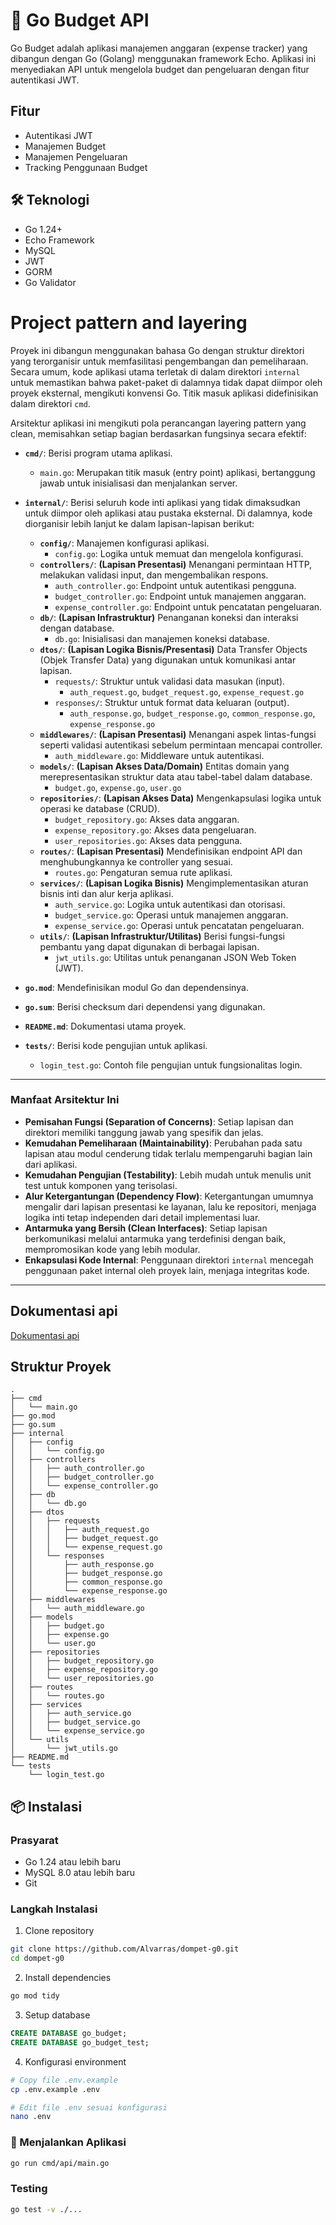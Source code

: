 # 🚀 Go Budget API

Go Budget adalah aplikasi manajemen anggaran (expense tracker) yang dibangun dengan Go (Golang) menggunakan framework Echo. Aplikasi ini menyediakan API untuk mengelola budget dan pengeluaran dengan fitur autentikasi JWT.

## Fitur

- Autentikasi JWT
- Manajemen Budget
- Manajemen Pengeluaran
- Tracking Penggunaan Budget

## 🛠️ Teknologi

- Go 1.24+
- Echo Framework
- MySQL
- JWT
- GORM
- Go Validator

# Project pattern and layering
Proyek ini dibangun menggunakan bahasa Go dengan struktur direktori yang terorganisir untuk memfasilitasi pengembangan dan pemeliharaan. Secara umum, kode aplikasi utama terletak di dalam direktori `internal` untuk memastikan bahwa paket-paket di dalamnya tidak dapat diimpor oleh proyek eksternal, mengikuti konvensi Go. Titik masuk aplikasi didefinisikan dalam direktori `cmd`.

Arsitektur aplikasi ini mengikuti pola perancangan layering pattern yang clean, memisahkan setiap bagian berdasarkan fungsinya secara efektif:

* **`cmd/`**: Berisi program utama aplikasi.
    * `main.go`: Merupakan titik masuk (entry point) aplikasi, bertanggung jawab untuk inisialisasi dan menjalankan server.
* **`internal/`**: Berisi seluruh kode inti aplikasi yang tidak dimaksudkan untuk diimpor oleh aplikasi atau pustaka eksternal. Di dalamnya, kode diorganisir lebih lanjut ke dalam lapisan-lapisan berikut:

    * **`config/`**: Manajemen konfigurasi aplikasi.
        * `config.go`: Logika untuk memuat dan mengelola konfigurasi.
    * **`controllers/`**: **(Lapisan Presentasi)** Menangani permintaan HTTP, melakukan validasi input, dan mengembalikan respons.
        * `auth_controller.go`: Endpoint untuk autentikasi pengguna.
        * `budget_controller.go`: Endpoint untuk manajemen anggaran.
        * `expense_controller.go`: Endpoint untuk pencatatan pengeluaran.
    * **`db/`**: **(Lapisan Infrastruktur)** Penanganan koneksi dan interaksi dengan database.
        * `db.go`: Inisialisasi dan manajemen koneksi database.
    * **`dtos/`**: **(Lapisan Logika Bisnis/Presentasi)** Data Transfer Objects (Objek Transfer Data) yang digunakan untuk komunikasi antar lapisan.
        * `requests/`: Struktur untuk validasi data masukan (input).
            * `auth_request.go`, `budget_request.go`, `expense_request.go`
        * `responses/`: Struktur untuk format data keluaran (output).
            * `auth_response.go`, `budget_response.go`, `common_response.go`, `expense_response.go`
    * **`middlewares/`**: **(Lapisan Presentasi)** Menangani aspek lintas-fungsi seperti validasi autentikasi sebelum permintaan mencapai controller.
        * `auth_middleware.go`: Middleware untuk autentikasi.
    * **`models/`**: **(Lapisan Akses Data/Domain)** Entitas domain yang merepresentasikan struktur data atau tabel-tabel dalam database.
        * `budget.go`, `expense.go`, `user.go`
    * **`repositories/`**: **(Lapisan Akses Data)** Mengenkapsulasi logika untuk operasi ke database (CRUD).
        * `budget_repository.go`: Akses data anggaran.
        * `expense_repository.go`: Akses data pengeluaran.
        * `user_repositories.go`: Akses data pengguna.
    * **`routes/`**: **(Lapisan Presentasi)** Mendefinisikan endpoint API dan menghubungkannya ke controller yang sesuai.
        * `routes.go`: Pengaturan semua rute aplikasi.
    * **`services/`**: **(Lapisan Logika Bisnis)** Mengimplementasikan aturan bisnis inti dan alur kerja aplikasi.
        * `auth_service.go`: Logika untuk autentikasi dan otorisasi.
        * `budget_service.go`: Operasi untuk manajemen anggaran.
        * `expense_service.go`: Operasi untuk pencatatan pengeluaran.
    * **`utils/`**: **(Lapisan Infrastruktur/Utilitas)** Berisi fungsi-fungsi pembantu yang dapat digunakan di berbagai lapisan.
        * `jwt_utils.go`: Utilitas untuk penanganan JSON Web Token (JWT).

* **`go.mod`**: Mendefinisikan modul Go dan dependensinya.
* **`go.sum`**: Berisi checksum dari dependensi yang digunakan.
* **`README.md`**: Dokumentasi utama proyek.
* **`tests/`**: Berisi kode pengujian untuk aplikasi.
    * `login_test.go`: Contoh file pengujian untuk fungsionalitas login.

---

### Manfaat Arsitektur Ini

* **Pemisahan Fungsi (Separation of Concerns)**: Setiap lapisan dan direktori memiliki tanggung jawab yang spesifik dan jelas.
* **Kemudahan Pemeliharaan (Maintainability)**: Perubahan pada satu lapisan atau modul cenderung tidak terlalu mempengaruhi bagian lain dari aplikasi.
* **Kemudahan Pengujian (Testability)**: Lebih mudah untuk menulis unit test untuk komponen yang terisolasi.
* **Alur Ketergantungan (Dependency Flow)**: Ketergantungan umumnya mengalir dari lapisan presentasi ke layanan, lalu ke repositori, menjaga logika inti tetap independen dari detail implementasi luar.
* **Antarmuka yang Bersih (Clean Interfaces)**: Setiap lapisan berkomunikasi melalui antarmuka yang terdefinisi dengan baik, mempromosikan kode yang lebih modular.
* **Enkapsulasi Kode Internal**: Penggunaan direktori `internal` mencegah penggunaan paket internal oleh proyek lain, menjaga integritas kode.

---

## Dokumentasi api
[Dokumentasi api](https://documenter.getpostman.com/view/39928139/2sB2qcBLVv)


## Struktur Proyek

```
.
├── cmd
│   └── main.go
├── go.mod
├── go.sum
├── internal
│   ├── config
│   │   └── config.go
│   ├── controllers
│   │   ├── auth_controller.go
│   │   ├── budget_controller.go
│   │   └── expense_controller.go
│   ├── db
│   │   └── db.go
│   ├── dtos
│   │   ├── requests
│   │   │   ├── auth_request.go
│   │   │   ├── budget_request.go
│   │   │   └── expense_request.go
│   │   └── responses
│   │       ├── auth_response.go
│   │       ├── budget_response.go
│   │       ├── common_response.go
│   │       └── expense_response.go
│   ├── middlewares
│   │   └── auth_middleware.go
│   ├── models
│   │   ├── budget.go
│   │   ├── expense.go
│   │   └── user.go
│   ├── repositories
│   │   ├── budget_repository.go
│   │   ├── expense_repository.go
│   │   └── user_repositories.go
│   ├── routes
│   │   └── routes.go
│   ├── services
│   │   ├── auth_service.go
│   │   ├── budget_service.go
│   │   └── expense_service.go
│   └── utils
│       └── jwt_utils.go
├── README.md
└── tests
    └── login_test.go
```


## 📦 Instalasi

### Prasyarat

- Go 1.24 atau lebih baru
- MySQL 8.0 atau lebih baru
- Git

### Langkah Instalasi

1. Clone repository
```bash
git clone https://github.com/Alvarras/dompet-g0.git
cd dompet-g0
```

2. Install dependencies
```bash
go mod tidy
```

3. Setup database
```sql
CREATE DATABASE go_budget;
CREATE DATABASE go_budget_test;
```

4. Konfigurasi environment
```bash
# Copy file .env.example
cp .env.example .env

# Edit file .env sesuai konfigurasi
nano .env
```

### 🚀 Menjalankan Aplikasi
```bash
go run cmd/api/main.go
```
### Testing
```bash
go test -v ./...
```

